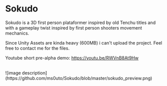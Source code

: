 # Sokudo

Sokudo is a 3D first person plataformer inspired by old Tenchu titles and with a gameplay twist inspired by first person
shooters movement mechanics.

Since Unity Assets are kinda heavy (600MB) i can't upload the project.
Feel free to contact me for the files.
<br/>

Youtube short pre-alpha demo: https://youtu.be/RWVnB8At9Hw

<br/>
![image description](https://github.com/ms0uto/Sokudo/blob/master/sokudo_preview.png)
<br/>
